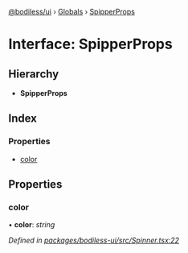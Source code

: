 [@bodiless/ui](../README.md) › [Globals](../globals.md) › [SpipperProps](spipperprops.md)

# Interface: SpipperProps

## Hierarchy

* **SpipperProps**

## Index

### Properties

* [color](spipperprops.md#color)

## Properties

###  color

• **color**: *string*

*Defined in [packages/bodiless-ui/src/Spinner.tsx:22](https://github.com/johnsonandjohnson/Bodiless-JS/blob/b209a96/packages/bodiless-ui/src/Spinner.tsx#L22)*
